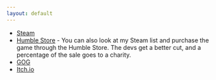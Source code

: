 ```yaml
---
layout: default
---
```


* [Steam](https://store.steampowered.com/wishlist/id/mstfacmly/)
* [Humble Store](https://www.humblebundle.com/store/wishlist/39099216) - You can also look at my Steam list and purchase the game through the Humble Store. The devs get a better cut, and a percentage of the sale goes to a charity.
* [GOG](https://www.gog.com/u/mchamli/wishlist)
* [Itch.io](https://itch.io/c/41005/wishlist-of-games-i-wish-have-a-linux-release)
